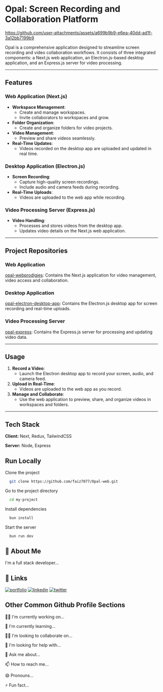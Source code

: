 # Opal: Screen Recording and Collaboration Platform



https://github.com/user-attachments/assets/a699b9b9-e6ea-40dd-ad1f-3a12bb7199b9


Opal is a comprehensive application designed to streamline screen recording and video collaboration workflows. It consists of three integrated components: a Next.js web application, an Electron.js-based desktop application, and an Express.js server for video processing.

---

## Features

### Web Application (Next.js)
- **Workspace Management**:
  - Create and manage workspaces.
  - Invite collaborators to workspaces and grow.
- **Folder Organization**:
  - Create and organize folders for video projects.
- **Video Management**:
  - Preview and share videos seamlessly.
- **Real-Time Updates**:
  - Videos recorded on the desktop app are uploaded and updated in real time.

### Desktop Application (Electron.js)
- **Screen Recording**:
  - Capture high-quality screen recordings.
  - Include audio and camera feeds during recording.
- **Real-Time Uploads**:
  - Videos are uploaded to the web app while recording.

### Video Processing Server (Express.js)
- **Video Handling**:
  - Processes and stores videos from the desktop app.
  - Updates video details on the Next.js web application.

---

## Project Repositories

### Web Application
[opal-webprodigies](https://github.com/faiz7077/Opal-web): Contains the Next.js application for video management, video access and collaboration.

### Desktop Application
[opal-electron-desktop-app](https://github.com/faiz7077/Opal-Desktop): Contains the Electron.js desktop app for screen recording and real-time uploads.

### Video Processing Server
[opal-express](https://github.com/faiz7077/Opal-Express): Contains the Express.js server for processing and updating video data.

---

## Usage
1. **Record a Video**:
   - Launch the Electron desktop app to record your screen, audio, and camera feed.
2. **Upload in Real-Time**:
   - Videos are uploaded to the web app as you record.
3. **Manage and Collaborate**:
   - Use the web application to preview, share, and organize videos in workspaces and folders.

---



## Tech Stack

**Client:** Next, Redux, TailwindCSS

**Server:** Node, Express


## Run Locally

Clone the project

```bash
  git clone https://github.com/faiz7077/Opal-web.git
```

Go to the project directory

```bash
  cd my-project
```

Install dependencies

```bash
  bun install
```

Start the server

```bash
  bun run dev
```

## 🚀 About Me
I'm a full stack developer...


## 🔗 Links
[![portfolio](https://img.shields.io/badge/my_portfolio-000?style=for-the-badge&logo=ko-fi&logoColor=white)](https://katherineoelsner.com/)
[![linkedin](https://img.shields.io/badge/linkedin-0A66C2?style=for-the-badge&logo=linkedin&logoColor=white)](https://www.linkedin.com/)
[![twitter](https://img.shields.io/badge/twitter-1DA1F2?style=for-the-badge&logo=twitter&logoColor=white)](https://twitter.com/)


## Other Common Github Profile Sections
👩‍💻 I'm currently working on...

🧠 I'm currently learning...

👯‍♀️ I'm looking to collaborate on...

🤔 I'm looking for help with...

💬 Ask me about...

📫 How to reach me...

😄 Pronouns...

⚡️ Fun fact...





